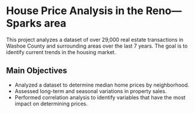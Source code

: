 # House Price Analysis in the Reno—Sparks area
This project analyzes a dataset of over 29,000 real estate transactions in Washoe County and surrounding areas over the last 7 years. The goal is to identify current trends in the housing market.

## Main Objectives
- Analyzed a dataset to determine median home prices by neighborhood.
- Assessed long-term and seasonal variations in property sales.
- Performed correlation analysis to identify variables that have the most impact on determining prices.
